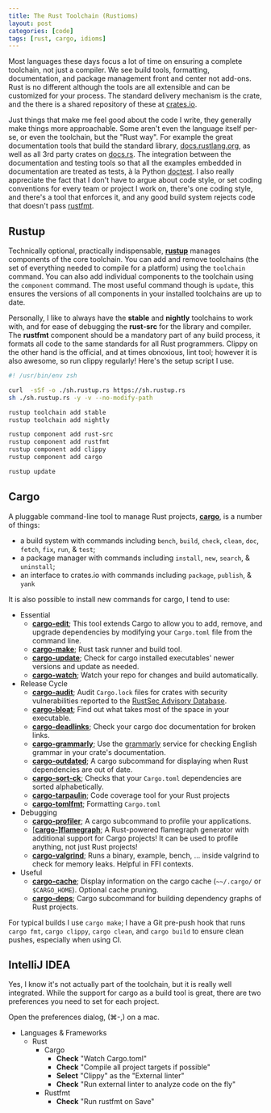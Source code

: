 ```yaml
---
title: The Rust Toolchain (Rustioms)
layout: post
categories: [code]
tags: [rust, cargo, idioms]
---
```


Most languages these days focus a lot of time on ensuring a complete toolchain, not just a compiler. We see build tools, 
formatting, documentation, and package management front and center not add-ons. Rust is no different although the tools
are all extensible and can be customized for your process. The standard delivery mechanism is the crate, and the there
is a shared repository of these at [crates.io](https://crates.io).

Just things that make me feel good about the code I write, they generally make things more approachable. Some aren't 
even the language itself per-se, or even the toolchain, but the "Rust way". For example the great documentation tools 
that build the standard library, [docs.rustlang.org](https://doc.rust-lang.org/std/index.html), as well as all 3rd 
party crates on [docs.rs](https://docs.rs/). The integration between the documentation and testing tools so that all 
the examples embedded in documentation are treated as tests, à la Python 
[doctest](https://docs.python.org/3.9/library/doctest.html). I also really appreciate the fact that I don't have to 
argue about code style, or set coding conventions for every team or project I work on, there's one coding style, and 
there's a tool that enforces it, and any good build system rejects code that doesn't pass 
[rustfmt](https://github.com/rust-lang/rustfmt).


## Rustup

Technically optional, practically indispensable, [**rustup**](https://rustup.rs/) manages components of the core 
toolchain. You can add and remove toolchains (the set of everything needed to compile for a platform) using the 
`toolchain` command. You can also add individual components to the toolchain using the `component` command. The most
useful command though is `update`, this ensures the versions of all components in your installed toolchains are up to 
date.

Personally, I like to always have the **stable** and **nightly** toolchains to work with, and for ease of debugging 
the **rust-src** for the library and compiler. The **rustfmt** component should be a mandatory part of any build 
process, it formats all code to the same standards for all Rust programmers. Clippy on the other hand is the official, 
and at times obnoxious, lint tool; however it is also awesome, so run clippy regularly! Here's the setup script I use.

```zsh
#! /usr/bin/env zsh

curl  -sSf -o ./sh.rustup.rs https://sh.rustup.rs
sh ./sh.rustup.rs -y -v --no-modify-path

rustup toolchain add stable
rustup toolchain add nightly

rustup component add rust-src
rustup component add rustfmt
rustup component add clippy
rustup component add cargo

rustup update
```

## Cargo

A pluggable command-line tool to manage Rust projects, **[cargo](https://doc.rust-lang.org/cargo/)**, is a number of 
things:

* a build system with commands including `bench`, `build`, `check`, `clean`, `doc`, `fetch`, `fix`, `run`, & `test`;
* a package manager with commands including `install`, `new`, `search`, & `uninstall`;
* an interface to crates.io with commands including `package`, `publish`, & `yank`

It is also possible to install new commands for cargo, I tend to use:

* Essential
  * [**cargo-edit**](https://github.com/killercup/cargo-edit); This tool extends Cargo to allow you to add, remove, and 
    upgrade dependencies by modifying your `Cargo.toml` file from the command line.
  * [**cargo-make**](url:https://github.com/sagiegurari/cargo-make); Rust task runner and build tool.
  * [**cargo-update**](url:https://github.com/nabijaczleweli/cargo-update); Check for cargo installed executables' newer 
    versions and update as needed.
  * [**cargo-watch**](url:https://github.com/passcod/cargo-watch); Watch your repo for changes and build automatically.
* Release Cycle
  * [**cargo-audit**](https://github.com/RustSec/cargo-audit); Audit `Cargo.lock` files for crates with security 
    vulnerabilities reported to the [RustSec Advisory Database](url:https://github.com/RustSec/advisory-db/).
  * [**cargo-bloat**](url:https://github.com/RazrFalcon/cargo-bloat); Find out what takes most of the space in your 
    executable.
  * [**cargo-deadlinks**](url:https://github.com/deadlinks/cargo-deadlinks); Check your cargo doc documentation for 
    broken links.
  * [**cargo-grammarly**](url:https://github.com/vityafx/cargo-grammarly); Use the [grammarly](url:https://grammarly.com/) 
    service for checking English grammar in your crate's documentation.
  * [**cargo-outdated**](url:https://github.com/kbknapp/cargo-outdated); A cargo subcommand for displaying when Rust 
    dependencies are out of date.
  * [**cargo-sort-ck**](url:https://github.com/DevinR528/cargo-sort-ck); Checks that your `Cargo.toml` dependencies are 
    sorted alphabetically.
  * [**cargo-tarpaulin**](url:https://github.com/xd009642/tarpaulin); Code coverage tool for your Rust projects
  * [**cargo-tomlfmt**](url:https://github.com/tbrand/cargo-tomlfmt); Formatting `Cargo.toml`
* Debugging
  * [**cargo-profiler**](url:https://github.com/svenstaro/cargo-profiler); A cargo subcommand to profile your applications.
  * [[**cargo-]flamegraph**](https://github.com/flamegraph-rs/flamegraph); A Rust-powered flamegraph generator with 
    additional support for Cargo projects! It can be used to profile anything, not just Rust projects!
  * [**cargo-valgrind**](url:https://github.com/jfrimmel/cargo-valgrind); Runs a binary, example, bench, ... inside 
    valgrind to check for memory leaks. Helpful in FFI contexts.
* Useful
  * [**cargo-cache**](https://github.com/matthiaskrgr/cargo-cache); Display information on the cargo cache (`~~/.cargo/` 
    or `$CARGO_HOME`). Optional cache pruning.
  * [**cargo-deps**](https://github.com/m-cat/cargo-deps#instructions); Cargo subcommand for building dependency graphs of 
    Rust projects.

For typical builds I use `cargo make`; I have a Git pre-push hook that runs `cargo fmt`, `cargo clippy`, `cargo clean`, 
and `cargo build` to ensure clean pushes, especially when using CI.

## IntelliJ IDEA

Yes, I know it's not actually part of the toolchain, but it is really well integrated. While the support for cargo as a 
build tool is great, there are two preferences you need to set for each project.

Open the preferences dialog, (⌘-,) on a mac.

* Languages & Frameworks
  * Rust
    * Cargo
      * **Check** "Watch Cargo.toml"
      * **Check** "Compile all project targets if possible"
      * **Select** "Clippy" as the "External linter"
      * **Check** "Run external linter to analyze code on the fly"
    * Rustfmt
      * **Check** "Run rustfmt on Save"